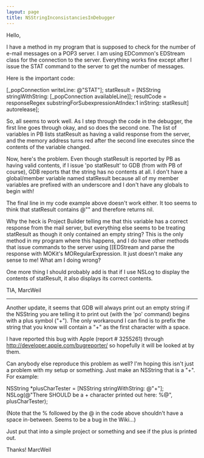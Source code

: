 ```yaml
---
layout: page
title: NSStringInconsistanciesInDebugger
---
```




Hello,

I have a method in my program that is supposed to check for the number of
e-mail messages on a POP3 server. I am using EDCommon's EDStream class for
the connection to the server. Everything works fine except after I issue the
STAT command to the server to get the number of messages.

Here is the important code:
    
[_popConnection writeLine: @"STAT"];
statResult = [NSString stringWithString: [_popConnection availableLine]];
resultCode = responseRegex substringForSubexpressionAtIndex:1 inString: statResult] autorelease];


So, all seems to work well. As I step through the code in the debugger, the
first line goes through okay, and so does the second one. The list of
variables in PB lists statResult as having a valid response from the server,
and the memory address turns red after the second line executes since the
contents of the variable changed.

Now, here's the problem. Even though statResult is reported by PB as having
valid contents, if I issue 'po statResult' to GDB (from with PB of course),
GDB reports that the string has no contents at all. I don't have a
global/member variable named statResult because all of my member variables
are prefixed with an underscore and I don't have any globals to begin with!

The final line in my code example above doesn't work either. It too seems to
think that statResult contains @"" and therefore returns nil.

Why the heck is Project Builder telling me that this variable has a correct
response from the mail server, but everything else seems to be treating
statResult as though it only contained an empty string? This is the only
method in my program where this happens, and I do have other methods that
issue commands to the server using [[EDStream and parse the response with
MOKit's MORegularExpression. It just doesn't make any sense to me! What am I
doing wrong?

One more thing I should probably add is that if I use NSLog to display the contents of statResult, it also displays its correct contents.

TIA,
MarcWeil

----

Another update, it seems that GDB will always print out an empty string if the NSString you are telling it to print out (with the 'po' command) begins with a plus symbol ("+"). The only workaround I can find is to prefix the string that you know will contain a "+" as the first character with a space.

I have reported this bug with Apple (report # 3255261) through http://developer.apple.com/bugreporter/ so hopefully it will be looked at by them.

Can anybody else reproduce this problem as well? I'm hoping this isn't just a problem with my setup or something. Just make an NSString that is a "+". For example:
    
NSString *plusCharTester = [NSString stringWithString: @"+"];
NSLog(@"There SHOULD be a + character printed out here: %@", plusCharTester);

(Note that the % followed by the @ in the code above shouldn't have a space in-between. Seems to be a bug in the Wiki...)

Just put that into a simple project or something and see if the plus is printed out.

Thanks!
MarcWeil


